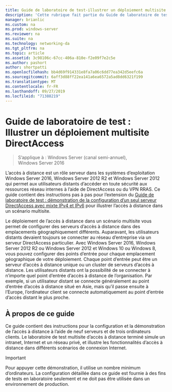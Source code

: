```yaml
---
title: Guide de laboratoire de test-illustrer un déploiement multisite DirectAccess
description: 'Cette rubrique fait partie du Guide de laboratoire de test : illustrer un déploiement multisite DirectAccess pour Windows Server 2016'
manager: brianlic
ms.custom: na
ms.prod: windows-server
ms.reviewer: na
ms.suite: na
ms.technology: networking-da
ms.tgt_pltfrm: na
ms.topic: article
ms.assetid: 3c98106c-67cc-406a-810e-f2e09f7e2c5e
ms.author: pashort
author: shortpatti
ms.openlocfilehash: bb4d69f914331e8fa7a06c6dd77ea342d5eefc6a
ms.sourcegitcommit: 6aff3d88ff22ea141a6ea6572a5ad8dd6321f199
ms.translationtype: MT
ms.contentlocale: fr-FR
ms.lasthandoff: 09/27/2019
ms.locfileid: "71388219"
---
```

# <a name="test-lab-guide-demonstrate-a-directaccess-multisite-deployment"></a>Guide de laboratoire de test : Illustrer un déploiement multisite DirectAccess

>S’applique à : Windows Server (canal semi-annuel), Windows Server 2016

L’accès à distance est un rôle serveur dans les systèmes d’exploitation Windows Server 2016, Windows Server 2012 R2 et Windows Server 2012 qui permet aux utilisateurs distants d’accéder en toute sécurité aux ressources réseau internes à l’aide de DirectAccess ou du VPN RRAS. Ce guide contient des instructions pas à pas pour l’extension du [Guide de laboratoire de test : démonstration de la configuration d’un seul serveur DirectAccess avec mixte IPv4 et IPv6](https://go.microsoft.com/fwlink/p/?LinkId=237004) pour illustrer l’accès à distance dans un scénario multisite.  
  
Le déploiement de l’accès à distance dans un scénario multisite vous permet de configurer des serveurs d’accès à distance dans des emplacements géographiquement différents. Auparavant, les utilisateurs distants devaient toujours se connecter au réseau d’entreprise via un serveur DirectAccess particulier. Avec Windows Server 2016, Windows Server 2012 R2 ou Windows Server 2012 et Windows 10 ou Windows 8, vous pouvez configurer des points d’entrée pour chaque emplacement géographique de votre déploiement. Chaque point d’entrée peut être un serveur d’accès à distance unique ou un cluster de serveurs d’accès à distance. Les utilisateurs distants ont la possibilité de se connecter à n’importe quel point d’entrée d’accès à distance de l’organisation. Par exemple, si un utilisateur distant se connecte généralement au point d’entrée d’accès à distance situé en Asie, mais qu’il passe ensuite à l’Europe, l’ordinateur client se connecte automatiquement au point d’entrée d’accès distant le plus proche.  
  
## <a name="about-this-guide"></a>À propos de ce guide  
Ce guide contient des instructions pour la configuration et la démonstration de l’accès à distance à l’aide de neuf serveurs et de trois ordinateurs clients. Le laboratoire de test multisite d’accès à distance terminé simule un intranet, Internet et un réseau privé, et illustre les fonctionnalités d’accès à distance dans différents scénarios de connexion Internet.  
  
> [!IMPORTANT]  
> Pour appuyer cette démonstration, il utilise un nombre minimum d’ordinateurs. La configuration détaillée dans ce guide est fournie à des fins de tests en laboratoire seulement et ne doit pas être utilisée dans un environnement de production.  
  



